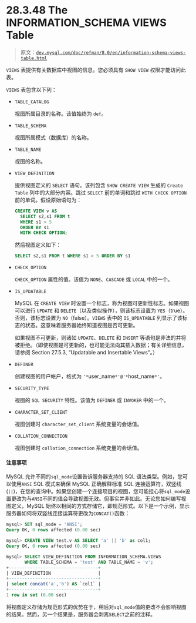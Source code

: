 # 28.3.48 The INFORMATION_SCHEMA VIEWS Table

> 原文：[`dev.mysql.com/doc/refman/8.0/en/information-schema-views-table.html`](https://dev.mysql.com/doc/refman/8.0/en/information-schema-views-table.html)

`VIEWS` 表提供有关数据库中视图的信息。您必须具有 `SHOW VIEW` 权限才能访问此表。

`VIEWS` 表包含以下列：

+   `TABLE_CATALOG`

    视图所属目录的名称。该值始终为 `def`。

+   `TABLE_SCHEMA`

    视图所属模式（数据库）的名称。

+   `TABLE_NAME`

    视图的名称。

+   `VIEW_DEFINITION`

    提供视图定义的 `SELECT` 语句。该列包含 `SHOW CREATE VIEW` 生成的 `Create Table` 列中的大部分内容。跳过 `SELECT` 前的单词和跳过 `WITH CHECK OPTION` 前的单词。假设原始语句为：

    ```sql
    CREATE VIEW v AS
      SELECT s2,s1 FROM t
      WHERE s1 > 5
      ORDER BY s1
      WITH CHECK OPTION;
    ```

    然后视图定义如下：

    ```sql
    SELECT s2,s1 FROM t WHERE s1 > 5 ORDER BY s1
    ```

+   `CHECK_OPTION`

    `CHECK_OPTION` 属性的值。该值为 `NONE`、`CASCADE` 或 `LOCAL` 中的一个。

+   `IS_UPDATABLE`

    MySQL 在 `CREATE VIEW` 时设置一个标志，称为视图可更新性标志。如果视图可以进行 `UPDATE` 和 `DELETE`（以及类似操作），则该标志设置为 `YES`（true）。否则，该标志设置为 `NO`（false）。`VIEWS` 表中的 `IS_UPDATABLE` 列显示了该标志的状态。这意味着服务器始终知道视图是否可更新。

    如果视图不可更新，则诸如 `UPDATE`、`DELETE` 和 `INSERT` 等语句是非法的并将被拒绝。（即使视图是可更新的，也可能无法向其插入数据；有关详细信息，请参阅 Section 27.5.3, “Updatable and Insertable Views”。）

+   `DEFINER`

    创建视图的用户帐户，格式为 `'*`user_name`*'@'*`host_name`*'`。

+   `SECURITY_TYPE`

    视图的 `SQL SECURITY` 特性。该值为 `DEFINER` 或 `INVOKER` 中的一个。

+   `CHARACTER_SET_CLIENT`

    视图创建时 `character_set_client` 系统变量的会话值。

+   `COLLATION_CONNECTION`

    视图创建时 `collation_connection` 系统变量的会话值。

#### 注意事项

MySQL 允许不同的`sql_mode`设置告诉服务器支持的 SQL 语法类型。例如，您可以使用`ANSI` SQL 模式来确保 MySQL 正确解释标准 SQL 连接运算符，双竖线(`||`)，在您的查询中。如果您创建一个连接项目的视图，您可能担心将`sql_mode`设置更改为与`ANSI`不同的值会导致视图无效。但事实并非如此。无论您如何编写视图定义，MySQL 始终以相同的方式存储它，即规范形式。以下是一个示例，显示服务器如何将双竖线连接运算符更改为`CONCAT()`函数：

```sql
mysql> SET sql_mode = 'ANSI';
Query OK, 0 rows affected (0.00 sec)

mysql> CREATE VIEW test.v AS SELECT 'a' || 'b' as col1;
Query OK, 0 rows affected (0.00 sec)

mysql> SELECT VIEW_DEFINITION FROM INFORMATION_SCHEMA.VIEWS
       WHERE TABLE_SCHEMA = 'test' AND TABLE_NAME = 'v';
+----------------------------------+
| VIEW_DEFINITION                  |
+----------------------------------+
| select concat('a','b') AS `col1` |
+----------------------------------+
1 row in set (0.00 sec)
```

将视图定义存储为规范形式的优势在于，稍后对`sql_mode`值的更改不会影响视图的结果。然而，另一个结果是，服务器会剥离`SELECT`之前的注释。

